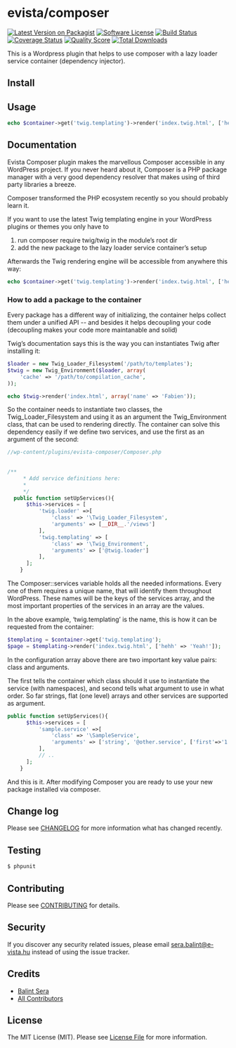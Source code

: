 # evista/composer

[![Latest Version on Packagist][ico-version]][link-packagist]
[![Software License][ico-license]](LICENSE.md)
[![Build Status][ico-travis]][link-travis]
[![Coverage Status][ico-scrutinizer]][link-scrutinizer]
[![Quality Score][ico-code-quality]][link-code-quality]
[![Total Downloads][ico-downloads]][link-downloads]


This is a Wordpress plugin that helps to use composer with a lazy loader service container (dependency injector).

## Install


## Usage

``` php
echo $container->get('twig.templating')->render('index.twig.html', ['hehh' => 'Yeah!']);
```

## Documentation

Evista Composer plugin makes the marvellous Composer accessible in any WordPress project. If you never heard about it, Composer is a PHP package manager with a very good dependency resolver that makes using of third party libraries a breeze.

Composer transformed the PHP ecosystem recently so you should probably learn it.<div>If you want to use the latest Twig templating engine in your WordPress plugins or themes you only have to
1. run composer require twig/twig in the module’s root dir
2. add the new package to the lazy loader service container’s setup

Afterwards the Twig rendering engine will be accessible from anywhere this way:


```php
echo $container->get('twig.templating')->render('index.twig.html', ['hehh' => 'Yeah!']);
```

### How to add a package to the container

Every package has a different way of initializing, the container helps collect them under a unified API -- and besides it helps decoupling your code (decoupling makes your code more maintanable and solid)

Twig’s documentation says this is the way you can instantiates Twig after installing it:

```php
$loader = new Twig_Loader_Filesystem('/path/to/templates');
$twig = new Twig_Environment($loader, array(
    'cache' => '/path/to/compilation_cache',
));

echo $twig->render('index.html', array('name' => 'Fabien'));
```


So the container needs to instantiate two classes, the Twig_Loader_Filesystem and using it as an argument the Twig_Environment class, that can be used to rendering directly. The container can solve this dependency easily if we define two services, and use the first as an argument of the second:


```php
//wp-content/plugins/evista-composer/Composer.php
  
  
/**
     * Add service definitions here:
     *
     */
  public function setUpServices(){
      $this->services = [
          'twig.loader' =>[
              'class' => '\Twig_Loader_Filesystem',
              'arguments' => [__DIR__.'/views']
          ],
          'twig.templating' => [
              'class' => '\Twig_Environment',
              'arguments' => ['@twig.loader']
          ],
      ];
    }
```


The Composer::services variable holds all the needed informations. Every one of them requires a unique name, that will identify them throughout WordPress. These names will be the keys of the services array, and the most important properties of the services in an array are the values.

In the above example, ‘twig.templating’ is the name, this is how it can be requested from the container:


```php
$templating = $container->get('twig.templating');
$page = $templating->render('index.twig.html', ['hehh' => 'Yeah!']);
```


In the configuration array above there are two important key value pairs: class and arguments.

The first tells the container which class should it use to instantiate the service (with namespaces), and second tells what argument to use in what order. So far strings, flat (one level) arrays and other services are supported as argument.


```php
public function setUpServices(){
      $this->services = [
          'sample.service' =>[
              'class' => '\SampleService',
              'arguments' => ['string', '@other.service', ['first'=>'1', "second" => '2']]
          ],
          // ..
      ];
    }
```

And this is it. After modifying Composer you are ready to use your new package installed via composer.



## Change log

Please see [CHANGELOG](CHANGELOG.md) for more information what has changed recently.

## Testing

``` bash
$ phpunit
```

## Contributing

Please see [CONTRIBUTING](CONTRIBUTING.md) for details.

## Security

If you discover any security related issues, please email sera.balint@e-vista.hu instead of using the issue tracker.

## Credits

- [Balint Sera][link-author]
- [All Contributors][link-contributors]

## License

The MIT License (MIT). Please see [License File](LICENSE.md) for more information.

[ico-version]: https://img.shields.io/packagist/v/league/evista/clean_code.svg?style=flat-square
[ico-license]: https://img.shields.io/badge/license-MIT-brightgreen.svg?style=flat-square
[ico-travis]: https://img.shields.io/travis/thephpleague/evista/clean_code/master.svg?style=flat-square
[ico-scrutinizer]: https://img.shields.io/scrutinizer/coverage/g/thephpleague/evista/clean_code.svg?style=flat-square
[ico-code-quality]: https://img.shields.io/scrutinizer/g/thephpleague/evista/clean_code.svg?style=flat-square
[ico-downloads]: https://img.shields.io/packagist/dt/league/evista/clean_code.svg?style=flat-square

[link-packagist]: https://packagist.org/packages/league/evista/clean_code
[link-travis]: https://travis-ci.org/thephpleague/evista/clean_code
[link-scrutinizer]: https://scrutinizer-ci.com/g/thephpleague/evista/clean_code/code-structure
[link-code-quality]: https://scrutinizer-ci.com/g/thephpleague/evista/clean_code
[link-downloads]: https://packagist.org/packages/league/evista/clean_code
[link-author]: https://github.com/serabalint
[link-contributors]: ../../contributors